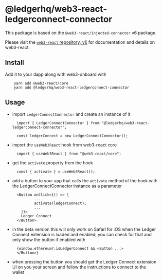# @ledgerhq/web3-react-ledgerconnect-connector

This package is based on the `@web3-react/injected-connector` v6 package.

Please visit the [`web3-react` repository,
v6](https://github.com/NoahZinsmeister/web3-react/tree/v6) for documentation
and details on web3-react.

## Install

Add it to your dapp along with web3-onboard with

        yarn add @web3-react/core
        yarn add @ledgerhq/web3-react-ledgerconnect-connector

## Usage

- import `LedgerConnectConnector` and create an instance of it

        import { LedgerConnectConnector } from "@ledgerhq/web3-react-ledgerconnect-connector";

        const ledgerConnect = new LedgerConnectConnector();

- import the `useWeb3React` hook from web3-react core

        import { useWeb3React } from "@web3-react/core";

- get the `activate` property from the hook

        const { activate } = useWeb3React();

- add a button to your app that calls the `activate` method of the hook with
  the LedgerConnectConnector instance as a parameter

        <Button onClick={() => {
                ...
                activate(ledgerConnect);
                ...
          }}>
          Ledger Connect
        </Button>

- in the beta version this will only work on Safari for iOS when the Ledger
  Connect extension is loaded and enabled, you can check for that and only
  show the button if enabled with

        {window.ethereum?.isLedgerConnect && <Button ...>
        </Button>}

- when pressing the button you should get the Ledger Connect extension UI on
  you your screen and follow the instructions to connect to the wallet

